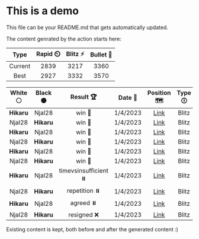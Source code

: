 # This is a demo

This file can be your README.md that gets automatically updated.

The content genrated by the action starts here:

<!--START_SECTION:chessStats-->
<!-- Automatically generated with https://github.com/Balastrong/chess-stats-action -->

| Type | Rapid ⏲️ | Blitz ⚡ | Bullet 🔫 |
|:---:|:---:|:---:|:---:|
| Current | 2839 | 3217 | 3360 |
| Best | 2927 | 3332 | 3570 |

| White ⚪ | Black ⚫ | Result 🏆 | Date 📅 | Position 🗺️ | Type 🕕 |
|:---:|:---:|:---:|:---:|:---:|:---:|
| **Hikaru** | Njal28 | win 🥇 | 1/4/2023 | <a href="http://www.ee.unb.ca/cgi-bin/tervo/fen.pl?select=k7/3Q4/8/8/5K2/8/8/8 w - -">Link</a> | Blitz |
| Njal28 | **Hikaru** | win 🥇 | 1/4/2023 | <a href="http://www.ee.unb.ca/cgi-bin/tervo/fen.pl?select=8/1pP3k1/8/3Pp3/4np2/8/5Kp1/8 w - -">Link</a> | Blitz |
| **Hikaru** | Njal28 | win 🥇 | 1/4/2023 | <a href="http://www.ee.unb.ca/cgi-bin/tervo/fen.pl?select=8/5pk1/2p5/p1Pp4/3Pp1p1/1K2R1P1/8/8 b - -">Link</a> | Blitz |
| Njal28 | **Hikaru** | win 🥇 | 1/4/2023 | <a href="http://www.ee.unb.ca/cgi-bin/tervo/fen.pl?select=8/3Rbk2/6p1/3pPp2/5r2/5P2/8/3K4 w - -">Link</a> | Blitz |
| **Hikaru** | Njal28 | win 🥇 | 1/4/2023 | <a href="http://www.ee.unb.ca/cgi-bin/tervo/fen.pl?select=1n1k4/1B3p2/2P1p2p/4P2P/1p4P1/1P6/6K1/8 b - -">Link</a> | Blitz |
| Njal28 | **Hikaru** | win 🥇 | 1/4/2023 | <a href="http://www.ee.unb.ca/cgi-bin/tervo/fen.pl?select=8/8/4K3/7p/7P/6k1/8/5q2 w - -">Link</a> | Blitz |
| **Hikaru** | Njal28 | timevsinsufficient ⏸️ | 1/4/2023 | <a href="http://www.ee.unb.ca/cgi-bin/tervo/fen.pl?select=8/8/8/8/1q6/4K1k1/8/8 b - -">Link</a> | Blitz |
| Njal28 | **Hikaru** | repetition ⏸️ | 1/4/2023 | <a href="http://www.ee.unb.ca/cgi-bin/tervo/fen.pl?select=5rk1/2r2p2/7R/p2BbNpP/4P1P1/1P3p2/5P2/6K1 w - -">Link</a> | Blitz |
| **Hikaru** | Njal28 | agreed ⏸️ | 1/4/2023 | <a href="http://www.ee.unb.ca/cgi-bin/tervo/fen.pl?select=8/5p2/2p1bP2/2B5/2kPK3/8/8/8 b - -">Link</a> | Blitz |
| Njal28 | **Hikaru** | resigned ❌ | 1/4/2023 | <a href="http://www.ee.unb.ca/cgi-bin/tervo/fen.pl?select=8/5pk1/8/r2pPpPP/P1pP4/2P3K1/R7/8 b - -">Link</a> | Blitz |

<!--END_SECTION:chessStats-->

Existing content is kept, both before and after the generated content :)
